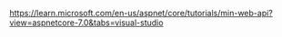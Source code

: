 https://learn.microsoft.com/en-us/aspnet/core/tutorials/min-web-api?view=aspnetcore-7.0&tabs=visual-studio
